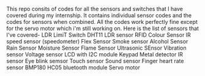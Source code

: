 This repo consits of codes for all the sensors and switches that I have covered during my internship. It contains individual sensor codes and the codes for sensors when combined.
All the codes work perfectly fine except for the servo motor which i'm still working on. Here is the list of sensors that I've covered-
LDR
LimiT Switch
DHT11
LDR sensor
RFID
Colour Sensor
IR speed sensor (speedometer)
Flex Sensor
Smoke sensor
Alcohol Sensor
Rain Sensor
Moisture Sensor
Flame Sensor
Ultrasonic SEnsor
Vibration sensor
Voltage sensor
LCD with I2C module
Keypad
Metal detector
IR sensor
Eye blink semsor
Touch sensor
Sound sensor
Finger heart rate sensor
BMP180
HC05 bluetooth module
Servo motor

